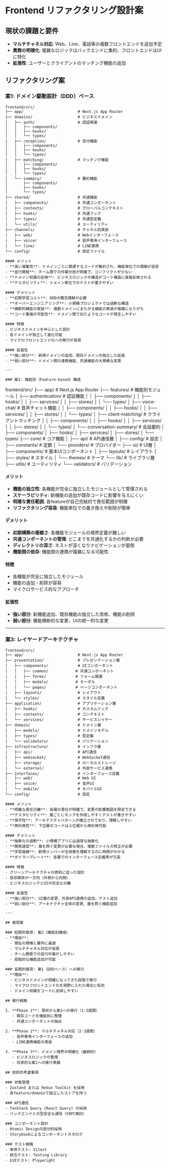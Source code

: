 # Frontend リファクタリング設計案

## 現状の課題と要件

- **マルチチャネル対応**: Web、Line、電話等の複数フロントエンドを追加予定
- **責務の明確化**: 複雑なロジックはバックエンドに集約、フロントエンドはUIに特化
- **拡張性**: ユーザーとクライアントのマッチング機能の追加

## リファクタリング案

### 案1: ドメイン駆動設計（DDD）ベース

```
frontend/src/
├── app/                        # Next.js App Router
├── domains/                    # ビジネスドメイン
│   ├── auth/                   # 認証関連
│   │   ├── components/
│   │   ├── hooks/
│   │   └── types/
│   ├── reception/              # 受付機能
│   │   ├── components/
│   │   ├── hooks/
│   │   └── types/
│   ├── matching/               # マッチング機能
│   │   ├── components/
│   │   ├── hooks/
│   │   └── types/
│   └── summary/                # 要約機能
│       ├── components/
│       ├── hooks/
│       └── types/
├── shared/                     # 共通機能
│   ├── components/             # 共通コンポーネント
│   ├── contexts/               # グローバルコンテキスト
│   ├── hooks/                  # 共通フック
│   ├── types/                  # 共通型定義
│   └── utils/                  # ユーティリティ
├── channels/                   # チャネル別実装
│   ├── web/                    # Webインターフェース
│   ├── voice/                  # 音声専用インターフェース
│   └── line/                   # LINE連携
└── config/                     # 設定ファイル

#### メリット
- **高い凝集性**: ドメインごとに関連するコードが集約され、機能単位での理解が容易
- **並行開発**: チーム間での作業分担が明確で、コンフリクトが少ない
- **ドメイン知識の反映**: ビジネスロジックの構造がコード構造に直接反映される
- **テスタビリティ**: ドメイン単位でのテストが書きやすい

#### デメリット
- **初期学習コスト**: DDDの概念理解が必要
- **オーバーエンジニアリング**: 小規模プロジェクトでは過剰な構造
- **横断的機能の実装**: 複数ドメインにまたがる機能の実装が複雑になりがち
- **コード重複の可能性**: ドメイン間で似たようなコードが発生しやすい

#### 特徴
- ビジネスドメインを中心とした設計
- 各ドメインが独立して進化可能
- マイクロフロントエンド化への移行が容易

#### 拡張性
- **強い部分**: 新規ドメインの追加、既存ドメインの独立した拡張
- **弱い部分**: ドメイン間の連携機能、共通機能の大規模な変更

---

### 案2: 機能別（Feature-based）構成

```

frontend/src/
├── app/                        # Next.js App Router
├── features/                   # 機能別モジュール
│   ├── authentication/         # 認証機能
│   │   ├── components/
│   │   ├── hooks/
│   │   ├── services/
│   │   ├── stores/
│   │   └── types/
│   ├── voice-chat/            # 音声チャット機能
│   │   ├── components/
│   │   ├── hooks/
│   │   ├── services/
│   │   ├── stores/
│   │   └── types/
│   ├── client-matching/       # クライアントマッチング
│   │   ├── components/
│   │   ├── hooks/
│   │   ├── services/
│   │   ├── stores/
│   │   └── types/
│   └── conversation-summary/   # 会話要約
│       ├── components/
│       ├── hooks/
│       ├── services/
│       ├── stores/
│       └── types/
├── core/                       # コア機能
│   ├── api/                    # API通信層
│   ├── config/                 # 設定
│   ├── constants/              # 定数
│   └── providers/              # プロバイダー
├── ui/                         # UI層
│   ├── components/             # 基本UIコンポーネント
│   ├── layouts/                # レイアウト
│   ├── styles/                 # スタイル
│   └── themes/                 # テーマ
└── lib/                        # ライブラリ層
    ├── utils/                  # ユーティリティ
    └── validators/             # バリデーション

#### メリット

- **機能の独立性**: 各機能が完全に独立したモジュールとして管理される
- **スケーラビリティ**: 新機能の追加が既存コードに影響を与えにくい
- **明確な責任範囲**: 各featureが自己完結的で責任範囲が明確
- **リファクタリング容易**: 機能単位での置き換えや削除が簡単

#### デメリット

- **初期構築の複雑さ**: 各機能モジュールの境界定義が難しい
- **共通コンポーネントの管理**: どこまでを共通化するかの判断が必要
- **ディレクトリの深さ**: ネストが深くなりナビゲーションが面倒
- **機能間の依存**: 機能間の連携が複雑になる可能性

#### 特徴

- 各機能が完全に独立したモジュール
- 機能の追加・削除が容易
- マイクロサービス的なアプローチ

#### 拡張性

- **強い部分**: 新機能追加、既存機能の独立した改修、機能の削除
- **弱い部分**: 機能横断的な変更、UIの統一的な変更

---

### 案3: レイヤードアーキテクチャ

```
frontend/src/
├── app/                        # Next.js App Router
├── presentation/               # プレゼンテーション層
│   ├── components/             # UIコンポーネント
│   │   ├── common/            # 共通コンポーネント
│   │   ├── forms/             # フォーム関連
│   │   ├── modals/            # モーダル
│   │   └── pages/             # ページコンポーネント
│   ├── layouts/                # レイアウト
│   └── styles/                 # スタイル定義
├── application/                # アプリケーション層
│   ├── hooks/                  # カスタムフック
│   ├── contexts/               # コンテキスト
│   └── services/               # サービスレイヤー
├── domain/                     # ドメイン層
│   ├── models/                 # ドメインモデル
│   ├── types/                  # 型定義
│   └── validators/             # バリデーション
├── infrastructure/             # インフラ層
│   ├── api/                    # API通信
│   ├── websocket/              # WebSocket通信
│   ├── storage/                # ローカルストレージ
│   └── external/               # 外部サービス連携
├── interfaces/                 # インターフェース定義
│   ├── web/                    # Web UI
│   ├── voice/                  # 音声UI
│   └── mobile/                 # モバイルUI
└── config/                     # 設定

#### メリット
- **明確な責任分離**: 各層の責任が明確で、変更の影響範囲を限定できる
- **テスタビリティ**: 層ごとにモックを作成しやすくテストが書きやすい
- **保守性**: アーキテクチャパターンが確立されており、理解しやすい
- **再利用性**: 下位層のコードは上位層から再利用可能

#### デメリット
- **抽象化の過剰**: 小規模アプリには過度な抽象化
- **開発速度**: 層を跨ぐ変更が必要な場合、複数ファイルの修正が必要
- **学習曲線**: 新規メンバーが全体像を理解するのに時間がかかる
- **ボイラープレート**: 各層でのインターフェース定義等が冗長

#### 特徴
- クリーンアーキテクチャの原則に従った設計
- 依存関係が一方向（外側から内側）
- ビジネスロジックとUIの完全な分離

#### 拡張性
- **強い部分**: UI層の変更、外部API連携の追加、テスト追加
- **弱い部分**: アーキテクチャ全体の変更、層を跨ぐ機能追加

---

## 推奨案

### 短期的推奨: 案2（機能別構成）
- **理由**: 
  - 現在の規模と要件に最適
  - マルチチャネル対応が容易
  - チーム開発での並行作業がしやすい
  - 段階的な機能追加が可能

### 長期的推奨: 案1（DDDベース）への移行
- **理由**:
  - ビジネスドメインが明確になってきた段階で移行
  - マイクロフロントエンド化を視野に入れた場合に有効
  - ドメイン知識をコードに反映しやすい

## 移行戦略

1. **Phase 1**: 現状から案2への移行（1-2週間）
   - 既存コードを機能別に整理
   - 共通コンポーネントの抽出

2. **Phase 2**: マルチチャネル対応（2-3週間）
   - 音声専用インターフェースの追加
   - LINE連携機能の実装

3. **Phase 3**: ドメイン境界の明確化（継続的）
   - ビジネスロジックの整理
   - 将来的な案1への移行準備

## 技術的考慮事項

### 状態管理
- Zustand または Redux Toolkit を採用
- 各feature/domainで独立したストアを持つ

### API通信
- TanStack Query (React Query) の採用
- バックエンドとの型安全な通信（tRPC検討）

### コンポーネント設計
- Atomic Designの部分的採用
- Storybookによるコンポーネントカタログ

### テスト戦略
- 単体テスト: Vitest
- 統合テスト: Testing Library
- E2Eテスト: Playwright
